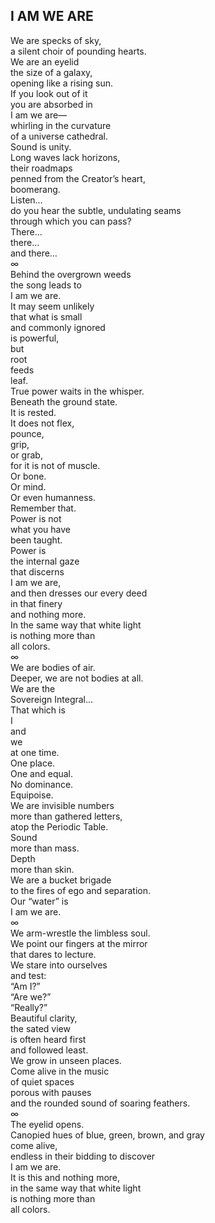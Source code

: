 I AM WE ARE
-----------

We are specks of sky,  
a silent choir of pounding hearts.  
We are an eyelid  
the size of a galaxy,  
opening like a rising sun.  
If you look out of it  
you are absorbed in  
I am we are—  
whirling in the curvature  
of a universe cathedral.  
Sound is unity.  
Long waves lack horizons,  
their roadmaps  
penned from the Creator’s heart,  
boomerang.  
Listen…  
do you hear the subtle, undulating seams  
through which you can pass?  
There…  
there…  
and there…  
∞  
Behind the overgrown weeds  
the song leads to  
I am we are.  
It may seem unlikely  
that what is small  
and commonly ignored  
is powerful,  
but  
root  
feeds  
leaf.  
True power waits in the whisper.  
Beneath the ground state.  
It is rested.  
It does not flex,  
pounce,  
grip,  
or grab,  
for it is not of muscle.  
Or bone.  
Or mind.  
Or even humanness.  
Remember that.  
Power is not  
what you have  
been taught.  
Power is  
the internal gaze  
that discerns  
I am we are,  
and then dresses our every deed  
in that finery  
and nothing more.  
In the same way that white light  
is nothing more than  
all colors.  
∞  
We are bodies of air.  
Deeper, we are not bodies at all.  
We are the  
Sovereign Integral…  
That which is  
I  
and  
we  
at one time.  
One place.  
One and equal.  
No dominance.  
Equipoise.  
We are invisible numbers  
more than gathered letters,  
atop the Periodic Table.  
Sound  
more than mass.  
Depth  
more than skin.  
We are a bucket brigade  
to the fires of ego and separation.  
Our “water” is  
I am we are.  
∞  
We arm-wrestle the limbless soul.  
We point our fingers at the mirror  
that dares to lecture.  
We stare into ourselves  
and test:  
“Am I?”  
“Are we?”  
“Really?”  
Beautiful clarity,  
the sated view  
is often heard first  
and followed least.  
We grow in unseen places.  
Come alive in the music  
of quiet spaces  
porous with pauses  
and the rounded sound of soaring feathers.  
∞  
The eyelid opens.  
Canopied hues of blue, green, brown, and gray  
come alive,  
endless in their bidding to discover  
I am we are.  
It is this and nothing more,  
in the same way that white light  
is nothing more than  
all colors.   